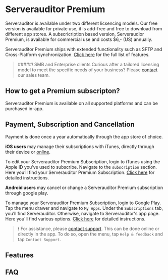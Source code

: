 # Serverauditor Premium

Serverauditor is available under two different licsencing models. Our free version is available for private use, it is add-free and free to download from different app stores. A subscricription based version, Serveraudior Premium, is available for commercial use and costs $6,- (US) annually.

Serverauditor Premium ships with extended functionality such as SFTP and Cross-Platform synchronization. [Click here](#features) for the full list of features. 

> #####*!* SMB and Enterprise clients
> Curious after a tailored licensing model to meet the specific needs of your business? Please [contact](mailto:sales@serverauditor.com) our sales team. 

## How to get a Premium subscripton?
Serverauditor Premium is available on all supported platforms and can be purchased in-app.

## Payment, Subscription and Cancellation
Payment is done once a year automatically through the app store of choice. 

__iOS users__ may manage their subscriptions with iTunes, directly through their device or [online](http://www.apple.com/itunes). 

To edit your Serverauditor Premium Subscription, login to iTunes using the Apple ID you’ve used to subscribe. Navigate to the `subscription` section. Here you’ll find your Serverauditor Premium Subscription. [Click here](https://support.apple.com/en-us/HT202039) for detailed instructions.

__Android users__ may cancel or change a Serverauditor Premium subscription through google play. 

To manage your Serverauditor Premium Subscription, login to Google Play. Tap the menu drawer and navigate to `My Apps`. Under the `Subscriptions` tab, you’ll find Serverauditor.  Otherwise, navigate to Serverauditor's app page. Here you'll find various options. [Click here](https://support.google.com/googleplay/answer/7018481) for detailed instructions. 

> ***!*** For assistance, please [contact support](https://serverauditor.uservoice.com/clients/widgets/classic_widget?mode=support&locale=en&forum_id=243650&contact_us=true&custom_template_id=25586&context=site2&embed_type=lightbox&contact_enabled=true&feedback_enabled=false&strings=e30%3D&smartvote=true&default_mode=support&referrer=https%3A%2F%2Fserverauditor.uservoice.com%2Fknowledgebase#contact_us). This can be done online or directly in the app. To do so, open the menu, tap `Help & feedback` and tap `Contact Support`.


## Features


## FAQ

